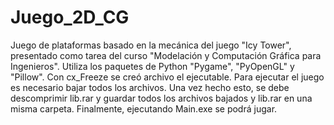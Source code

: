 # Juego_2D_CG
Juego de plataformas basado en la mecánica del juego "Icy Tower", presentado como tarea del curso  "Modelación y Computación Gráfica para Ingenieros". 
Utiliza los paquetes de Python "Pygame", "PyOpenGL" y "Pillow".
Con cx_Freeze se creó archivo el ejecutable.
Para ejecutar el juego es necesario bajar todos los archivos. Una vez hecho esto, se debe descomprimir lib.rar y guardar todos los archivos bajados y lib.rar en una misma carpeta. Finalmente, ejecutando Main.exe se podrá jugar.  

